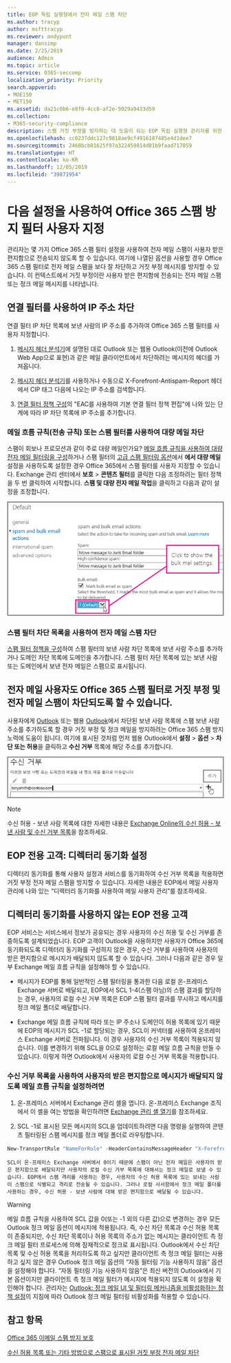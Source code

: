 ```yaml
---
title: EOP 독립 실행형에서 전자 메일 스팸 차단
ms.author: tracyp
author: msfttracyp
ms.reviewer: andypunt
manager: dansimp
ms.date: 2/25/2019
audience: Admin
ms.topic: article
ms.service: O365-seccomp
localization_priority: Priority
search.appverid:
- MOE150
- MET150
ms.assetid: da21c0b6-e8f0-4cc8-af2e-5029a9433d59
ms.collection:
- M365-security-compliance
description: 스팸 거짓 부정을 방지하는 데 도움이 되는 EOP 독립 실행형 관리자를 위한 문서
ms.openlocfilehash: cc0237ddc127c9818ae9cf4916187485e4d1dee7
ms.sourcegitcommit: 2468bcb01625f97a322459814d81b9faad717859
ms.translationtype: HT
ms.contentlocale: ko-KR
ms.lasthandoff: 12/05/2019
ms.locfileid: "39871954"
---
```

# <a name="customize-the-office-365-anti-spam-filter-with-these-settings"></a>다음 설정을 사용하여 Office 365 스팸 방지 필터 사용자 지정

관리자는 몇 가지 Office 365 스팸 필터 설정을 사용하여 전자 메일 스팸이 사용자 받은 편지함으로 전송되지 않도록 할 수 있습니다. 여기에 나열된 옵션을 사용할 경우 Office 365 스팸 필터로 전자 메일 스팸을 보다 잘 차단하고 거짓 부정 메시지를 방지할 수 있습니다. 이 컨텍스트에서 거짓 부정이란 사용자 받은 편지함에 전송되는 전자 메일 스팸 또는 정크 메일 메시지를 나타냅니다.

## <a name="block-ip-addresses-with-a-connection-filter"></a>연결 필터를 사용하여 IP 주소 차단

연결 필터 IP 차단 목록에 보낸 사람의 IP 주소를 추가하여 Office 365 스팸 필터를 사용자 지정합니다.

1. [메시지 헤더 분석기](https://go.microsoft.com/fwlink/p/?LinkId=306583)에 설명된 대로 Outlook 또는 웹용 Outlook(이전에 Outlook Web App으로 표현)과 같은 메일 클라이언트에서 차단하려는 메시지의 헤더를 가져옵니다.

2. [메시지 헤더 분석기](https://testconnectivity.microsoft.com/?tabid=mha)를 사용하거나 수동으로 X-Forefront-Antispam-Report 헤더에서 CIP 태그 다음에 나오는 IP 주소를 검색합니다.

3. [연결 필터 정책 구성](configure-the-connection-filter-policy.md)의 "EAC를 사용하여 기본 연결 필터 정책 편집"에 나와 있는 단계에 따라 IP 차단 목록에 IP 주소를 추가합니다.

### <a name="block-bulk-mail-with-mail-flow-rules-transport-rules-or-the-spam-filter"></a>메일 흐름 규칙(전송 규칙) 또는 스팸 필터를 사용하여 대량 메일 차단

스팸이 회보나 프로모션과 같이 주로 대량 메일인가요? [메일 흐름 규칙을 사용하여 대량 전자 메일 필터링을 구성](use-transport-rules-to-configure-bulk-email-filtering.md)하거나 스팸 필터의 [고급 스팸 필터링 옵션](advanced-spam-filtering-asf-options.md)에서 **에서 대량 메일** 설정을 사용하도록 설정한 경우 Office 365에서 스팸 필터를 사용자 지정할 수 있습니다. Exchange 관리 센터에서 **보호** \> **콘텐츠 필터**를 클릭한 다음 조정하려는 필터 정책을 두 번 클릭하여 시작합니다. **스팸 및 대량 전자 메일 작업**을 클릭하고 다음과 같이 설정을 조정합니다.

![Exchange Online의 대량 메일 필터 설정](../media/a45095c2-269d-45b8-a76c-999b5e78da68.png)

### <a name="block-email-spam-using-spam-filter-block-lists"></a>스팸 필터 차단 목록을 사용하여 전자 메일 스팸 차단

[스팸 필터 정책을 구성](configure-your-spam-filter-policies.md)하여 스팸 필터의 보낸 사람 차단 목록에 보낸 사람 주소를 추가하거나 도메인 차단 목록에 도메인을 추가합니다. 스팸 필터 차단 목록에 있는 보낸 사람 또는 도메인에서 보낸 전자 메일은 스팸으로 표시됩니다.

## <a name="email-users-can-also-help-ensure-that-false-negative-and-email-spam-is-blocked-with-office-365-spam-filter"></a>전자 메일 사용자도 Office 365 스팸 필터로 거짓 부정 및 전자 메일 스팸이 차단되도록 할 수 있습니다.

사용자에게 [Outlook](https://go.microsoft.com/fwlink/p/?LinkId=270065) 또는 웹용 [Outlook](https://go.microsoft.com/fwlink/p/?LinkId=294862)에서 차단된 보낸 사람 목록에 스팸 보낸 사람 주소를 추가하도록 할 경우 거짓 부정 및 정크 메일을 방지하려는 Office 365 스팸 방지 노력에 도움이 됩니다. 여기에 표시된 것처럼 먼저 웹용 Outlook에서 **설정** \> **옵션** \> **차단 또는 허용**을 클릭하고 **수신 거부** 목록에 해당 주소를 추가합니다.

![웹용 Outlook에서 보낸 사람 차단](../media/fdf51381-2527-4819-ac2a-5dff84d2a36d.png)

> [!NOTE]
> 수신 허용 - 보낸 사람 목록에 대한 자세한 내용은 [Exchange Online의 수신 허용 - 보낸 사람 및 수신 거부 목록](safe-sender-and-blocked-sender-lists-faq.md)을 참조하세요.

## <a name="eop-only-customers-set-up-directory-synchronization"></a>EOP 전용 고객: 디렉터리 동기화 설정

디렉터리 동기화를 통해 사용자 설정과 서비스를 동기화하여 수신 거부 목록을 적용하면 거짓 부정 전자 메일 스팸을 방지할 수 있습니다. 자세한 내용은 EOP에서 메일 사용자 관리에 나와 있는 “디렉터리 동기화를 사용하여 메일 사용자 관리”를 참조하세요.

## <a name="eop-only-customers-who-are-not-using-directory-synchronization"></a>디렉터리 동기화를 사용하지 않는 EOP 전용 고객

EOP 서비스는 서비스에서 정보가 공유되는 경우 사용자의 수신 허용 및 수신 거부를 존중하도록 설계되었습니다. EOP 고객이 Outlook을 사용하지만 사용자가 Office 365에 동기화되도록 디렉터리 동기화를 구성하지 않은 경우, 수신 거부를 사용하여 사용자의 받은 편지함으로 메시지가 배달되지 않도록 할 수 있습니다. 그러나 다음과 같은 경우 일부 Exchange 메일 흐름 규칙을 설정해야 할 수 있습니다.

- 메시지가 EOP를 통해 일반적인 스팸 필터링을 통과한 다음 로컬 온-프레미스 Exchange 서버로 배달되고, EOP에서 SCL 1-4(스팸 아님)의 스팸 결과를 할당하는 경우, 사용자의 로컬 수신 거부 목록은 EOP 스팸 필터 결과를 무시하고 메시지를 정크 메일 폴더로 배달합니다.

- Exchange 메일 흐름 규칙에 따라 또는 IP 주소나 도메인이 허용 목록에 있기 때문에 EOP의 메시지가 SCL -1로 할당되는 경우, SCL이 커넥터를 사용하여 온프레미스 Exchange 서버로 전파됩니다. 이 경우 사용자의 수신 거부 목록이 적용되지 않습니다. 이를 변경하기 위해 SCL을 0으로 설정하는 로컬 메일 흐름 규칙을 만들 수 있습니다. 이렇게 하면 Outlook에서 사용자의 로컬 수신 거부 목록을 적용합니다.

### <a name="to-set-up-a-mail-flow-rule-to-stop-messages-from-being-delivered-to-your-users-inbox-by-using-the-blocked-senders-list"></a>수신 거부 목록을 사용하여 사용자의 받은 편지함으로 메시지가 배달되지 않도록 메일 흐름 규칙을 설정하려면

1. 온-프레미스 서버에서 Exchange 관리 셸을 엽니다. 온-프레미스 Exchange 조직에서 이 셸을 여는 방법을 확인하려면 [Exchange 관리 셸 열기](https://docs.microsoft.com/powershell/exchange/exchange-server/open-the-exchange-management-shell)를 참조하세요.

2. SCL -1로 표시된 모든 메시지의 SCL을 업데이트하려면 다음 명령을 실행하여 콘텐츠 필터링된 스팸 메시지를 정크 메일 폴더로 라우팅합니다.

  ```powershell
  New-TransportRule "NameForRule" -HeaderContainsMessageHeader "X-Forefront-Antispam-Report" -HeaderContainsWords "SCL:-1" -SetSCL 0
  ```

    SCL이 온-프레미스 Exchange 서버에서 0이기 때문에 스팸이 아닌 전자 메일은 사용자의 받은 편지함으로 배달되지만 사용자의 로컬 수신 거부 목록에 대해서는 정크 메일로 보낼 수 있습니다. EOP에서 스팸 격리를 사용하는 경우, 사용자의 수신 허용 목록에 있는 보내는 사람이 스팸으로 식별되고 격리로 전송될 수 있습니다. 그러나 로컬 사서함에서 정크 메일 폴더를 사용하는 경우, 수신 허용 - 보낸 사람에 대해 받은 편지함으로 배달될 수 있습니다.

> [!WARNING]
> 메일 흐름 규칙을 사용하여 SCL 값을 0(또는 -1 외의 다른 값)으로 변경하는 경우 모든 Outlook 정크 메일 옵션이 메시지에 적용됩니다. 즉, 수신 차단 목록과 수신 허용 목록이 존중되지만, 수신 차단 목록이나 허용 목록의 주소가 없는 메시지는 클라이언트 측 정크 메일 필터 프로세스에 의해 잠재적으로 정크로 표시됩니다. Outlook에서 수신 차단 목록 및 수신 허용 목록을 처리하도록 하고 싶지만 클라이언트 측 정크 메일 필터는 사용하고 싶지 않은 경우 Outlook 정크 메일 옵션의 “자동 필터링 기능 사용하지 않음” 옵션을 설정해야 합니다. “자동 필터링 기능 사용하지 않음”은 최신 버전의 Outlook에서 기본 옵션이지만 클라이언트 측 정크 메일 필터가 메시지에 적용되지 않도록 이 설정을 확인해야 합니다. 관리자는 [Outlook: 정크 메일 UI 및 필터링 메커니즘을 비활성화하는 정책 설정](https://support.microsoft.com/kb/2180568)의 지침에 따라 Outlook 정크 메일 필터링 비활성화를 적용할 수 있습니다.

## <a name="see-also"></a>참고 항목

[Office 365 이메일 스팸 방지 보호](anti-spam-protection.md)

[수신 허용 목록 또는 기타 방법으로 스팸으로 표시된 거짓 부정 전자 메일 차단](../../compliance/prevent-email-from-being-marked-as-spam.md)
